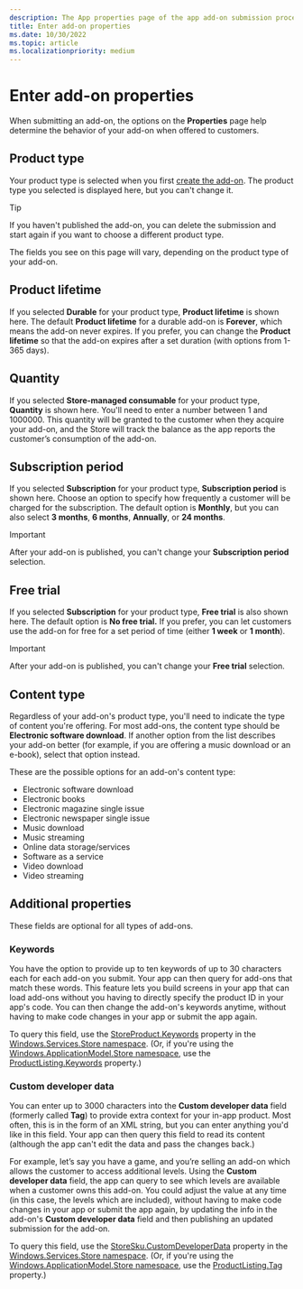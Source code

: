 ```yaml
---
description: The App properties page of the app add-on submission process lets you define your app's category and indicate hardware preferences or other declarations.
title: Enter add-on properties
ms.date: 10/30/2022
ms.topic: article
ms.localizationpriority: medium
---
```


# Enter add-on properties

When submitting an add-on, the options on the **Properties** page help determine the behavior of your add-on when offered to customers.

## Product type

Your product type is selected when you first [create the add-on](./create-app-store-listing.md). The product type you selected is displayed here, but you can't change it.

> [!TIP]
> If you haven't published the add-on, you can delete the submission and start again if you want to choose a different product type.

The fields you see on this page will vary, depending on the product type of your add-on.

## Product lifetime

If you selected **Durable** for your product type, **Product lifetime** is shown here. The default **Product lifetime** for a durable add-on is **Forever**, which means the add-on never expires. If you prefer, you can change the **Product lifetime** so that the add-on expires after a set duration (with options from 1-365 days).

## Quantity

If you selected **Store-managed consumable** for your product type, **Quantity** is shown here. You'll need to enter a number between 1 and 1000000. This quantity will be granted to the customer when they acquire your add-on, and the Store will track the balance as the app reports the customer’s consumption of the add-on.

## Subscription period

If you selected **Subscription** for your product type, **Subscription period** is shown here. Choose an option to specify how frequently a customer will be charged for the subscription. The default option is **Monthly**, but you can also select **3 months**, **6 months**, **Annually**, or **24 months**.

> [!IMPORTANT]
> After your add-on is published, you can't change your **Subscription period** selection.

## Free trial

If you selected **Subscription** for your product type, **Free trial** is also shown here. The default option is **No free trial.** If you prefer, you can let customers use the add-on for free for a set period of time (either **1 week** or **1 month**).

> [!IMPORTANT]
> After your add-on is published, you can't change your **Free trial** selection.

## Content type

Regardless of your add-on's product type, you'll need to indicate the type of content you're offering. For most add-ons, the content type should be **Electronic software download**. If another option from the list describes your add-on better (for example, if you are offering a music download or an e-book), select that option instead.

These are the possible options for an add-on's content type:

- Electronic software download
- Electronic books
- Electronic magazine single issue
- Electronic newspaper single issue
- Music download
- Music streaming
- Online data storage/services
- Software as a service
- Video download
- Video streaming

## Additional properties

These fields are optional for all types of add-ons.

### Keywords

You have the option to provide up to ten keywords of up to 30 characters each for each add-on you submit. Your app can then query for add-ons that match these words. This feature lets you build screens in your app that can load add-ons without you having to directly specify the product ID in your app's code. You can then change the add-on's keywords anytime, without having to make code changes in your app or submit the app again.

To query this field, use the [StoreProduct.Keywords](/uwp/api/windows.services.store.storeproduct.Keywords) property in the [Windows.Services.Store namespace](/uwp/api/Windows.Services.Store). (Or, if you're using the [Windows.ApplicationModel.Store namespace](/uwp/api/Windows.ApplicationModel.Store), use the [ProductListing.Keywords](/uwp/api/windows.applicationmodel.store.productlisting.Keywords) property.)

### Custom developer data

You can enter up to 3000 characters into the **Custom developer data** field (formerly called **Tag**) to provide extra context for your in-app product. Most often, this is in the form of an XML string, but you can enter anything you'd like in this field. Your app can then query this field to read its content (although the app can't edit the data and pass the changes back.)

For example, let’s say you have a game, and you’re selling an add-on which allows the customer to access additional levels. Using the **Custom developer data** field, the app can query to see which levels are available when a customer owns this add-on. You could adjust the value at any time (in this case, the levels which are included), without having to make code changes in your app or submit the app again, by updating the info in the add-on's **Custom developer data** field and then publishing an updated submission for the add-on.

To query this field, use the [StoreSku.CustomDeveloperData](/uwp/api/windows.services.store.storesku.customdeveloperdata#Windows_Services_Store_StoreSku_CustomDeveloperData) property in the [Windows.Services.Store namespace](/uwp/api/Windows.Services.Store). (Or, if you're using the [Windows.ApplicationModel.Store namespace](/uwp/api/Windows.ApplicationModel.Store), use the [ProductListing.Tag](/uwp/api/windows.applicationmodel.store.productlisting.tag#Windows_ApplicationModel_Store_ProductListing_Tag) property.)

